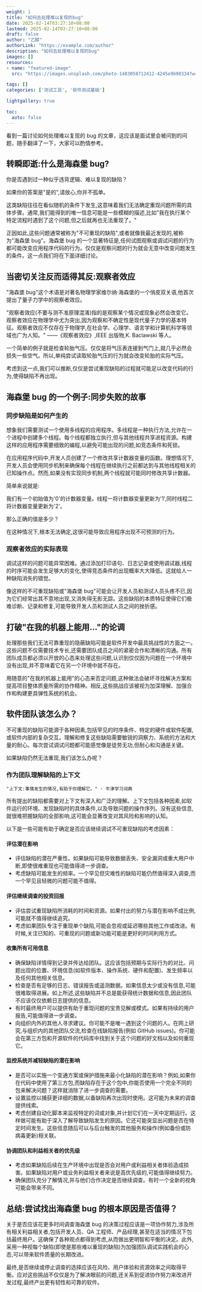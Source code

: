 ```yaml
---
weight: 1
title: "如何去处理难以复现的bug"
date: 2025-02-14T03:27:10+08:00
lastmod: 2025-02-14T03:27:10+08:00
draft: false
author: "乙醇"
authorLink: "https://example.com/author"
description: "如何去处理难以复现的bug"
images: []
resources:
- name: "featured-image"
  src: "https://images.unsplash.com/photo-1483058712412-4245e9b90334?w=300"

tags: []
categories: ['测试工具', '软件测试基础']

lightgallery: true

toc:
  auto: false
---
```


看到一篇讨论如何处理难以复现的 bug 的文章，这应该是面试里会被问到的问题，随手翻译了一下，大家可以酌情参考。

## 转瞬即逝:什么是海森堡 bug?

你是否遇到过一种似乎违背逻辑、难以复现的缺陷？

如果你的答案是"是的",请放心,你并不孤单。

这类缺陷往往在看似随机的条件下发生,这意味着我们无法确定重现问题所需的具体步骤。通常,我们能得到的唯一信息可能是一些模糊的描述,比如"我在执行某个特定流程时遇到了这个问题,但之后就再也无法重现了。"

正因如此,这些问题通常被称为"不可重现的缺陷",或者就像我最近发现的,被称为"海森堡 bug"。海森堡 bug 的一个显著特征是,任何试图观察或调试问题的行为都可能改变应用程序代码的行为。仅仅是观察问题的行为就会无意中改变问题发生的条件。这一点我们将在下面详细讨论。

## 当密切关注反而适得其反:观察者效应

"海森堡 bug"这个术语是对著名物理学家维尔纳·海森堡的一个俏皮双关语,他首次提出了量子力学中的观察者效应。

"观察者效应(不要与测不准原理混淆)指的是观察某个情况或现象必然会改变它。观察者效应在物理学中尤为突出,因为观察和不确定性是现代量子力学的基本特征。观察者效应不仅存在于物理学,在社会学、心理学、语言学和计算机科学等领域也广为人知。" ——《观察者效应》,IEEE 出版物,K. Baclawski 等人。

一个简单的例子就是检查轮胎气压。仅仅是将气压表连接到气门上,就几乎必然会损失一些空气。所以,单纯尝试读取轮胎气压的行为就会改变轮胎的实际气压。

考虑到这一点,我们可以推断,仅仅是尝试重现缺陷的过程就可能足以改变代码的行为,使得缺陷不再出现。

## 海森堡 bug 的一个例子:同步失败的故事

### 同步缺陷是如何产生的

想象我们需要测试一个使用多线程的应用程序。多线程是一种执行方法,允许在一个进程中创建多个线程。每个线程都独立执行,但与其他线程共享进程资源。构建这样的应用程序需要细致的编程,以避免可能出现的问题,如竞态条件和死锁。

在应用程序代码中,开发人员创建了一个修改共享计数器变量的函数。理想情况下,开发人员会使用同步机制来确保每个线程在继续执行之前都达到与其他线程相关的已知操作点。然而,如果没有实现同步机制,两个线程就可能同时修改共享计数器。

简单来说就是:

我们有一个初始值为'0'的计数器变量。线程一将计数器变量更新为'1',同时线程二将计数器变量更新为'2'。

那么正确的值是多少？

在这种情况下,根本无法确定,这很可能导致应用程序出现不可预测的行为。

### 观察者效应的实际表现

调试这样的问题可能异常困难。通过添加打印语句、日志记录或使用调试器,线程的时序可能会发生足够大的变化,使得竞态条件的出现概率大大降低。这就给人一种缺陷消失的错觉。

像这样的不可重现缺陷或"海森堡 bug"可能会让开发人员和测试人员头疼不已,因为它们经常出其不意地出现,又消失得无影无踪。这些缺陷的本质特征使得它们极难诊断、记录和修复,可能导致开发人员和测试人员之间的挫折感。

## 打破"在我的机器上能用..."的论调

处理那些我们无法可靠重现的隐蔽缺陷可能是软件开发中最具挑战性的方面之一。这些问题不仅需要技术专长,还需要团队成员之间的紧密合作和清晰的沟通。所有团队成员都必须以开放的心态来处理这些问题,认识到仅仅因为问题在一个环境中没有出现,并不意味着它在另一个环境中就不存在。

用随意的"在我的机器上能用"的心态来否定问题,这种做法会破坏寻找解决方案和提高项目整体质量所需的协作精神。相反,这些挑战应该被视为加深理解、加强合作和构建更具弹性系统的机会。

## 软件团队该怎么办？

不可重现的缺陷可能源于各种因素,包括罕见的时序条件、特定的硬件或软件配置,或软件内部的复杂交互。理解和修复这些缺陷需要敏锐的洞察力、系统的方法和大量的耐心。每次尝试调试问题都可能感觉像是徒劳无功,但耐心和沟通是关键。

如果缺陷仍然无法重现,我们该怎么办呢？

### 作为团队理解缺陷的上下文

`"上下文:事情发生的情况,有助于你理解它。" - 牛津学习词典`

所有提出的缺陷都需要对上下文有深入和广泛的理解。上下文包括各种因素,如软件运行的环境、发现缺陷时的具体条件,以及导致问题的操作序列。没有这些信息,就很难把握缺陷的全部影响,这可能会显著改变对其风险和影响的认知。

以下是一些可能有助于确定是否应该继续调试不可重现缺陷的考虑因素：

#### 评估潜在影响

- 评估缺陷的潜在严重性。如果缺陷可能导致数据丢失、安全漏洞或重大用户中断,即使很难重现也可能值得进一步调查。
- 考虑缺陷可能发生的频率。一个罕见但灾难性的缺陷可能仍然值得深入调查,而一个罕见且轻微的问题可能不值得。

#### 评估继续调查的投资回报

- 评估尝试重现缺陷所消耗的时间和资源。如果付出的努力与潜在影响不成比例,可能就不值得继续追究。
- 考虑如果团队专注于重现单个缺陷,可能会忽视或延迟哪些其他工作或改进。有时候,关注已知的、可重现的问题或新功能可能是更好的时间利用方式。

#### 收集所有可用信息

- 确保缺陷详情得到记录并传达给团队。这应该包括预期与实际行为的对比、问题出现的位置、环境信息(如软件版本、操作系统、硬件和配置)、发生频率以及任何其他相关信息。
- 检查是否有足够的日志、错误报告或遥测数据。如果信息太少或没有信息,可能很难取得进展。如上所述,这些缺陷并不总是能获得统计数据和信息,因此团队不应该仅仅依赖日志提供的信息。
- 有时最终用户可以提供有助于重现问题的宝贵见解或模式。如果有持续的用户报告,可能值得进一步调查。
- 向组织内外的其他人寻求建议。你可能不是唯一遇到这个问题的人。在网上研究,与组织内的其他团队交流,检查在线缺陷报告(例如 GitHub issues)。你可能会在第三方包和开源软件的代码库中找到关于这个问题的好文档以及如何重现它。

#### 监控系统并减轻缺陷的潜在影响

- 是否可以实施一个变通方案或保护措施来最小化缺陷的潜在影响？例如,如果你在代码中使用了第三方包,而缺陷存在于这个包中,你能否使用一个完全不同的包来解决问题？这样就消除了进一步调查的需要。
- 设置监控以捕获更详细的数据,以备缺陷再次出现时使用。这可能为未来的调查提供线索。
- 考虑创建自动化脚本来监视特定的词或对象,并计划它们在一天中定期运行。这样做可能有助于深入了解导致缺陷发生的原因。它还可能突显出问题是否在特定时间发生。这些信息随后可以与后台触发的其他服务和操作(例如备份或防病毒更新)相关联。

#### 协调团队和利益相关者的优先级

- 考虑如果缺陷后续在生产环境中出现是否会对用户或利益相关者体验造成损害。如果缺陷对用户或业务利益相关者来说是高优先级的,可能值得继续努力。
- 确保团队充分了解情况,并与他们合作决定是否继续调查。有时一个全新的视角可能会带来不同。

## 总结:尝试找出海森堡 bug 的根本原因是否值得？

关于是否应该花更多时间调查海森堡 bug 的决策过程应该是一项协作努力,涉及所有相关利益相关者,包括开发人员、QA 工程师、产品经理,甚至在适当的情况下包括最终用户。这确保了各种观点都得到考虑,从而做出更明智和平衡的决定。此外,采用一种视每个缺陷(即使是那些难以重现的缺陷)为加强团队调试实践机会的心态,可以带来软件质量的长期改进。

最终,是否继续或停止调查的选择应该在风险、用户体验和资源效率之间取得平衡。应对这些挑战不仅仅是为了解决眼前的问题,还关系到促进协作努力来改进开发过程,最终产出更有韧性和可靠的软件。